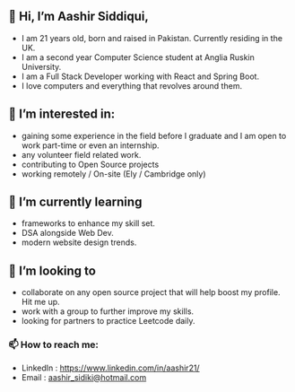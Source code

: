 ## 👋 Hi, I’m Aashir Siddiqui, 
- I am 21 years old, born and raised in Pakistan. Currently residing in the UK.
- I am a second year Computer Science student at Anglia Ruskin University.
- I am a Full Stack Developer working with React and Spring Boot.
- I love computers and everything that revolves around them.

## 👀 I’m interested in:
- gaining some experience in the field before I graduate and I am open to work part-time or even an internship.
- any volunteer field related work.
- contributing to Open Source projects
- working remotely / On-site (Ely / Cambridge only)

## 🌱 I’m currently learning 
- frameworks to enhance my skill set.
- DSA alongside Web Dev.
- modern website design trends. 
 
## 💞️ I’m looking to
- collaborate on any open source project that will help boost my profile. Hit me up.
- work with a group to further improve my skills.
- looking for partners to practice Leetcode daily.
 
### 📫 How to reach me:
* LinkedIn : https://www.linkedin.com/in/aashir21/
* Email : aashir_sidiki@hotmail.com


<!---
aashir21/aashir21 is a ✨ special ✨ repository because its `README.md` (this file) appears on your GitHub profile.
You can click the Preview link to take a look at your changes.
--->
